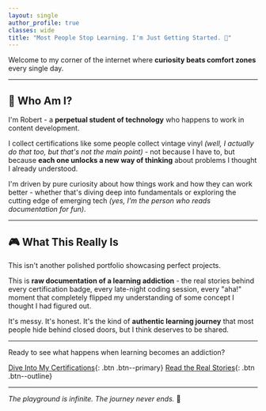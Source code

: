 ```yaml
---
layout: single
author_profile: true
classes: wide
title: "Most People Stop Learning. I'm Just Getting Started. 🚀"
---
```


Welcome to my corner of the internet where **curiosity beats comfort zones** every single day.

---

## 👋 Who Am I?

I'm Robert - a **perpetual student of technology** who happens to work in content development. 

I collect certifications like some people collect vintage vinyl *(well, I actually do that too, but that's not the main point)* - not because I have to, but because **each one unlocks a new way of thinking** about problems I thought I already understood.

I'm driven by pure curiosity about how things work and how they can work better - whether that's diving deep into fundamentals or exploring the cutting edge of emerging tech *(yes, I'm the person who reads documentation for fun)*.

---

## 🎮 What This Really Is

This isn't another polished portfolio showcasing perfect projects.

This is **raw documentation of a learning addiction** - the real stories behind every certification badge, every late-night coding session, every "aha!" moment that completely flipped my understanding of some concept I thought I had figured out.

It's messy. It's honest. It's the kind of **authentic learning journey** that most people hide behind closed doors, but I think deserves to be shared.

---

Ready to see what happens when learning becomes an addiction?

[Dive Into My Certifications](/certifications/){: .btn .btn--primary} [Read the Real Stories](/posts/){: .btn .btn--outline}

---

*The playground is infinite. The journey never ends.* 🌱

